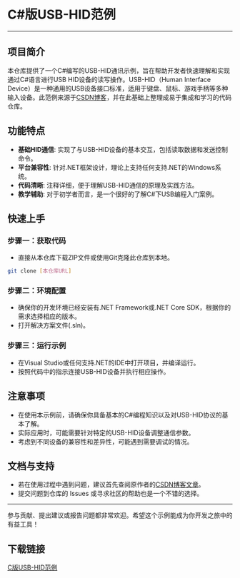 # C#版USB-HID范例

---

## 项目简介

本仓库提供了一个C#编写的USB-HID通讯示例，旨在帮助开发者快速理解和实现通过C#语言进行USB HID设备的读写操作。USB-HID（Human Interface Device）是一种通用的USB设备接口标准，适用于键盘、鼠标、游戏手柄等多种输入设备。此范例来源于[CSDN博客](https://blog.csdn.net/u010875635/article/details/73321066)，并在此基础上整理成易于集成和学习的代码仓库。

## 功能特点

- **基础HID通信**: 实现了与USB-HID设备的基本交互，包括读取数据和发送控制命令。
- **平台兼容性**: 针对.NET框架设计，理论上支持任何支持.NET的Windows系统。
- **代码清晰**: 注释详细，便于理解USB-HID通信的原理及实践方法。
- **教学辅助**: 对于初学者而言，是一个很好的了解C#下USB编程入门案例。

## 快速上手

### 步骤一：获取代码

- 直接从本仓库下载ZIP文件或使用Git克隆此仓库到本地。
  
```bash
git clone [本仓库URL]
```

### 步骤二：环境配置

- 确保你的开发环境已经安装有.NET Framework或.NET Core SDK，根据你的需求选择相应的版本。
- 打开解决方案文件(.sln)。

### 步骤三：运行示例

- 在Visual Studio或任何支持.NET的IDE中打开项目，并编译运行。
- 按照代码中的指示连接USB-HID设备并执行相应操作。

## 注意事项

- 在使用本示例前，请确保你具备基本的C#编程知识以及对USB-HID协议的基本了解。
- 实际应用时，可能需要针对特定的USB-HID设备调整通信参数。
- 考虑到不同设备的兼容性和差异性，可能遇到需要调试的情况。

## 文档与支持

- 若在使用过程中遇到问题，建议首先查阅原作者的[CSDN博客文章](https://blog.csdn.net/u010875635/article/details/73321066)。
- 提交问题到仓库的 Issues 或寻求社区的帮助也是一个不错的选择。

---

参与贡献、提出建议或报告问题都非常欢迎。希望这个示例能成为你开发之旅中的有益工具！

## 下载链接

[C版USB-HID范例](https://pan.quark.cn/s/1c8e1c2d550f)